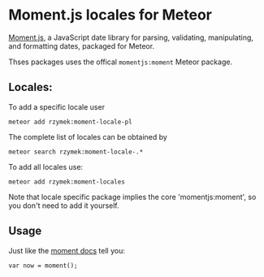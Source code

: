 # Moment.js locales for Meteor

[Moment.js](http://momentjs.com/), a JavaScript date library for parsing, validating, manipulating, and formatting dates, packaged for Meteor.

Thses packages uses the offical `momentjs:moment` Meteor package.

Locales:
-------------

To add a specific locale user

    meteor add rzymek:moment-locale-pl

The complete list of locales can be obtained by

    meteor search rzymek:moment-locale-.*

To add all locales use:

    meteor add rzymek:moment-locales

Note that locale specific package implies the core 'momentjs:moment', so you don't need to add it yourself.

Usage
-------------
Just like the [moment docs](http://momentjs.com/docs/) tell you:

    var now = moment();
